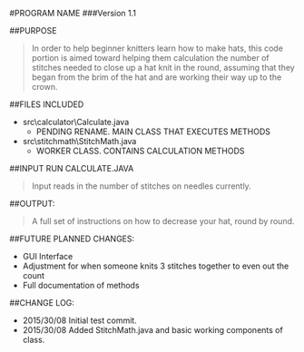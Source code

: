 #PROGRAM NAME
###Version 1.1

##PURPOSE
>In order to help beginner knitters learn how to make hats, this code portion is aimed toward helping them calculation the number of stitches needed to close up a hat knit in the round, assuming that they began from the brim of the hat and are working their way up to the crown.

##FILES INCLUDED
- src\calculator\Calculate.java 
  - PENDING RENAME. MAIN CLASS THAT EXECUTES METHODS
- src\stitchmath\StitchMath.java 
  - WORKER CLASS. CONTAINS CALCULATION METHODS

##INPUT
RUN CALCULATE.JAVA
>Input reads in the number of stitches on needles currently.

##OUTPUT:
>A full set of instructions on how to decrease your hat, round by round.

##FUTURE PLANNED CHANGES:
- GUI Interface
- Adjustment for when someone knits 3 stitches together to even out the count
- Full documentation of methods
	
##CHANGE LOG:
- 2015/30/08  Initial test commit.
- 2015/30/08  Added StitchMath.java and basic working components of class.
